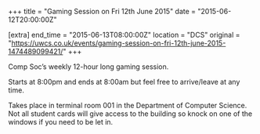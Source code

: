 +++
title = "Gaming Session on Fri 12th June 2015"
date = "2015-06-12T20:00:00Z"

[extra]
end_time = "2015-06-13T08:00:00Z"
location = "DCS"
original = "https://uwcs.co.uk/events/gaming-session-on-fri-12th-june-2015-1474489099421/"
+++

Comp Soc’s weekly 12-hour long gaming session.

Starts at 8:00pm and ends at 8:00am but feel free to arrive/leave at any time.

Takes place in terminal room 001 in the Department of Computer Science. Not all student cards will give access to the building so knock on one of the windows if you need to be let in.

